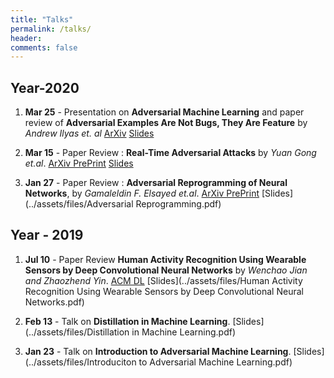 ```yaml
---
title: "Talks"
permalink: /talks/
header:
comments: false
---
```


## Year-2020
1. **Mar 25** - Presentation on **Adversarial Machine Learning** and paper review of **Adversarial Examples Are Not Bugs,
  They Are Feature** by *Andrew Ilyas et. al* [ArXiv](https://arxiv.org/abs/1905.02175)
  [Slides](../assets/files/QE_Slides.pdf)

2. **Mar 15** - Paper Review : **Real-Time Adversarial Attacks** by *Yuan Gong et.al*. 
[ArXiv PrePrint](https://arxiv.org/abs/1905.13399) [Slides](../assets/files/Real_Time_Adversarial_Attacks_Presentation_Slides.pdf)

3. **Jan 27** - Paper Review : **Adversarial Reprogramming of Neural Networks**, by *Gamaleldin F. Elsayed et.al*. [ArXiv PrePrint](https://arxiv.org/abs/1806.11146) [Slides](../assets/files/Adversarial Reprogramming.pdf)

## Year - 2019
1. **Jul 10** - Paper Review **Human Activity Recognition Using Wearable Sensors by Deep Convolutional Neural Networks** by *Wenchao Jian and Zhaozhend Yin*. [ACM DL](https://dl.acm.org/doi/10.1145/2733373.2806333) [Slides](../assets/files/Human Activity Recognition Using Wearable Sensors by Deep Convolutional Neural Networks.pdf)

2. **Feb 13** - Talk on **Distillation in Machine Learning**. [Slides](../assets/files/Distillation in Machine Learning.pdf)

3. **Jan 23** - Talk on **Introduction to Adversarial Machine Learning**. [Slides](../assets/files/Introduciton to Adversarial Machine Learning.pdf)


